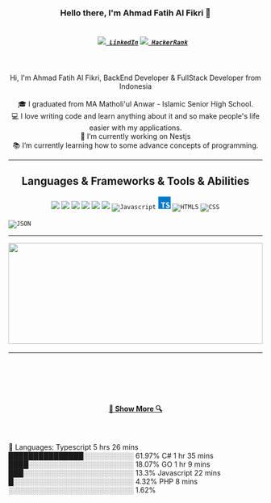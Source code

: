 <h3 align="center">Hello there, I'm Ahmad Fatih Al Fikri 👋</h3>
<h5 align="center">
  <code>
    <a href="https://www.linkedin.com/in/fatih-al-fikri-b1605a170/" title="LinkedIn Profile"><img width="22" src="https://github.com/zumrudu-anka/zumrudu-anka/blob/master/images/linkedin.svg"> LinkedIn</a></code>
  <code><a href="https://www.hackerrank.com/fatihalfikri5" title="HackerRank Profile"><img width="22" src="https://github.com/zumrudu-anka/zumrudu-anka/blob/master/images/hackerrank.png"> HackerRank</a></code>
</h5>
<br>
<p align="center">
  Hi, I'm Ahmad Fatih Al Fikri,  BackEnd Developer & FullStack Developer from Indonesia
  <br>
  <br>
  🎓 I graduated from MA Matholi'ul Anwar - Islamic Senior High School.
  <br>
  💻 I love writing code and learn anything about it and so make people's life easier with my applications.
  <br>
  🔬 I’m currently working on Nestjs
  <br>
  📚 I’m currently learning how to some advance concepts of programming.

</p>

<hr>

<h2 align="center">Languages & Frameworks & Tools & Abilities</h2>

<p align="center">
  <code><img src="https://img.shields.io/badge/-Laravel-F55247?style=flat-square&logo=Laravel&logoColor=white"/></code>
  <code><img src="https://img.shields.io/badge/-Lumen-E74430?style=flat-square&logo=Lumen&logoColor=white"/></code>
  <code><img height="30" src="https://raw.githubusercontent.com/dereknguyen269/dereknguyen269/master/images/nodejs.png"></code>
  <code><img height="30" src="https://raw.githubusercontent.com/dereknguyen269/dereknguyen269/master/images/php.svg"></code>
  <code><img height="30" src="https://raw.githubusercontent.com/dereknguyen269/dereknguyen269/master/images/postgresql.png"></code>
  <code><img height="30" src="https://raw.githubusercontent.com/dereknguyen269/dereknguyen269/master/images/mysql.svg"></code>
  <code><img title="Javascript" height="25" src="https://github.com/zumrudu-anka/zumrudu-anka/blob/master/images/javascript.svg"></code>
    <code><img title="Typescript" height="25" src="https://raw.githubusercontent.com/devicons/devicon/master/icons/typescript/typescript-original.svg"></code>
  <code><img title="HTML5" height="25" src="https://github.com/zumrudu-anka/zumrudu-anka/blob/master/images/html5.svg"></code>
  <code><img title="CSS" height="25" src="https://github.com/zumrudu-anka/zumrudu-anka/blob/master/images/css.svg"></code>

  <code><img title="JSON" height="25" src="https://github.com/zumrudu-anka/zumrudu-anka/blob/master/images/json.svg"></code>
</p>

<hr>

<a href="https://github.com/afaf-tech/github-readme-stats" title="Go to Source"><img width="100%" height="200" src="https://github-readme-stats.vercel.app/api?username=afaf-tech&show_icons=true&theme=gotham"></a>

<hr>





<br><br><br><br>
<h4 align="center"><a href=https://github.com/afaf-tech?tab=repositories" title="Show Repositories">🔎 Show More 🔍</a></h4>
 <br><br>
  💬 Languages:
Typescript               5 hrs 26 mins       ███████████████░░░░░░░░░░   61.97%
C#                       1 hr 35 mins        ████░░░░░░░░░░░░░░░░░░░░░   18.07%
GO                       1 hr 9 mins         ███░░░░░░░░░░░░░░░░░░░░░░   13.3%
Javascript               22 mins             █░░░░░░░░░░░░░░░░░░░░░░░░   4.32%
PHP                      8 mins              ░░░░░░░░░░░░░░░░░░░░░░░░░   1.62%

